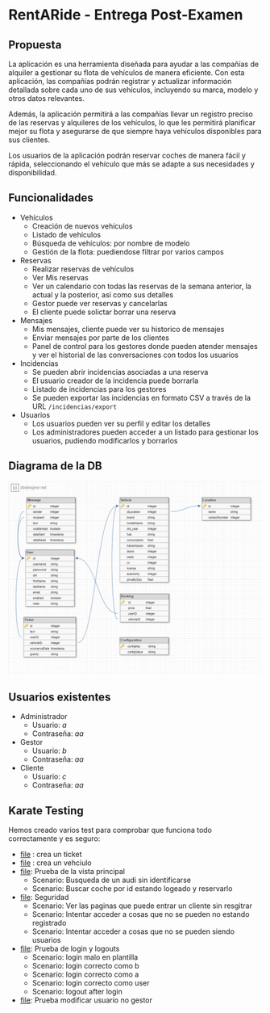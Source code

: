 # RentARide - Entrega Post-Examen

## Propuesta

La aplicación es una herramienta diseñada para ayudar a las compañías de alquiler a gestionar su flota de vehículos de manera eficiente. Con esta aplicación, las compañías podrán registrar y actualizar información detallada sobre cada uno de sus vehículos, incluyendo su marca, modelo y otros datos relevantes. 

Además, la aplicación permitirá a las compañías llevar un registro preciso de las reservas y alquileres de los vehículos, lo que les permitirá planificar mejor su flota y asegurarse de que siempre haya vehículos disponibles para sus clientes.

Los usuarios de la aplicación podrán reservar coches de manera fácil y rápida, seleccionando el vehículo que más se adapte a sus necesidades y disponibilidad.


## Funcionalidades

- Vehículos
  - Creación de nuevos vehículos
  - Listado de vehículos
  - Búsqueda de vehículos: por nombre de modelo 
  - Gestión de la flota: puediendose filtrar por varios campos
- Reservas
  - Realizar reservas de vehículos
  - Ver Mis reservas
  - Ver un calendario con todas las reservas de la semana anterior, la actual y la posterior, así como sus detalles
  - Gestor puede ver reservas y cancelarlas
  - El cliente puede solictar borrar una reserva
- Mensajes
  - Mis mensajes, cliente puede ver su historico de mensajes
  - Enviar mensajes por parte de los clientes
  - Panel de control para los gestores donde pueden atender mensajes y ver el historial de las conversaciones con todos los usuarios
- Incidencias
  - Se pueden abrir incidencias asociadas a una reserva
  - El usuario creador de la incidencia puede borrarla
  - Listado de incidencias para los gestores
  - Se pueden exportar las incidencias en formato CSV a través de la URL `/incidencias/export`
- Usuarios
  - Los usuarios pueden ver su perfil y editar los detalles
  - Los administradores pueden acceder a un listado para gestionar los usuarios, pudiendo modificarlos y borrarlos

## Diagrama de la DB

![Base de datos](db.png)

## Usuarios existentes

* Administrador
  * Usuario: *a*
  * Contraseña: *aa*
* Gestor
  * Usuario: *b*
  * Contraseña: *aa*
* Cliente
  * Usuario: *c*
  * Contraseña: *aa*

## Karate Testing

Hemos creado varios test para comprobar que funciona todo correctamente y es seguro:
- [file](./RentARide/src/test/java/external/createTicket.feature) : crea un ticket
- [file](./RentARide/src/test/java/external/createVehicle.feature) : crea un vehciulo
- [file](./RentARide/src/test/java/external/main.feature): Prueba de la vista principal
  - Scenario: Busqueda de un audi sin identificarse
  - Scenario: Buscar coche por id estando logeado y reservarlo
- [file](./RentARide/src/test/java/external/security.feature): Seguridad
  - Scenario: Ver las paginas que puede entrar un cliente sin resgitrar 
  - Scenario: Intentar acceder a cosas que no se pueden no estando registrado
  - Scenario: Intentar acceder a cosas que no se pueden siendo usuarios
- [file](./RentARide/src/test/java/external/login.feature): Prueba de login y logouts
  - Scenario: login malo en plantilla
  - Scenario: login correcto como b
  - Scenario: login correcto como a
  - Scenario: login correcto como user
  - Scenario: logout after login
- [file](./RentARide/src/test/java/external/modUser.feature): Prueba modificar usuario no gestor
